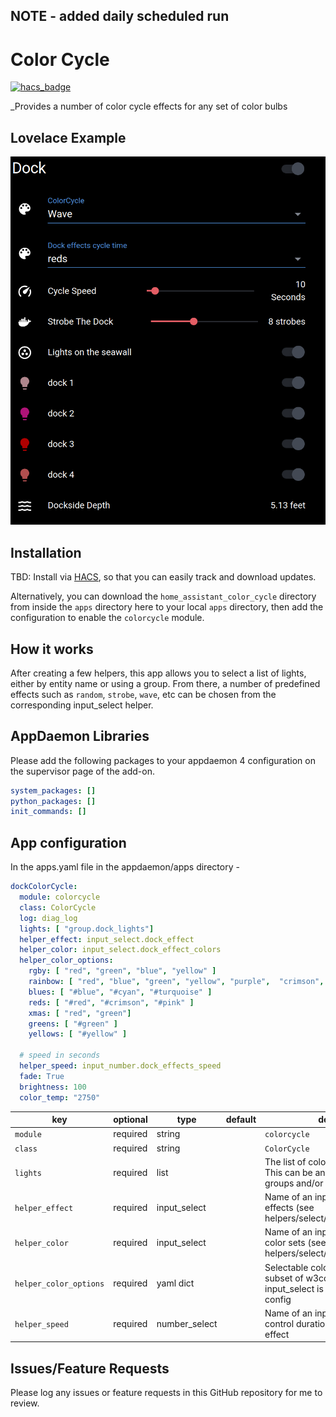 ## NOTE - added daily scheduled run

# Color Cycle
[![hacs_badge](https://img.shields.io/badge/HACS-Default-orange.svg?style=for-the-badge)](https://github.com/custom-components/hacs)

_Provides a number of color cycle effects for any set of color bulbs

## Lovelace Example

![Example of the entities in Lovelace](https://github.com/fcassirer/home_assistant_color_cycle/blob/master/colorcycle_entities.PNG)

## Installation

TBD: Install via [HACS](https://github.com/custom-components/hacs), so that you can easily track and download updates.

Alternatively, you can download the `home_assistant_color_cycle` directory from inside the `apps` directory here to your local `apps` directory, then add the configuration to enable the `colorcycle` module.

## How it works

After creating a few helpers, this app allows you to select a list of lights, either by entity name or using a group.  From there, a number of predefined effects such as `random`, `strobe`, `wave`, etc can be chosen from the corresponding input_select helper.




## AppDaemon Libraries

Please add the following packages to your appdaemon 4 configuration on the supervisor page of the add-on.

``` yaml
system_packages: []
python_packages: []
init_commands: []
```

## App configuration

In the apps.yaml file in the appdaemon/apps directory -

```yaml
dockColorCycle:
  module: colorcycle
  class: ColorCycle
  log: diag_log
  lights: [ "group.dock_lights"]
  helper_effect: input_select.dock_effect
  helper_color: input_select.dock_effect_colors
  helper_color_options:
    rgby: [ "red", "green", "blue", "yellow" ]
    rainbow: [ "red", "blue", "green", "yellow", "purple",  "crimson", "darkcyan", "orange"]
    blues: [ "#blue", "#cyan", "#turquoise" ]
    reds: [ "#red", "#crimson", "#pink" ]
    xmas: [ "red", "green"]
    greens: [ "#green" ]
    yellows: [ "#yellow" ]

  # speed in seconds
  helper_speed: input_number.dock_effects_speed
  fade: True
  brightness: 100
  color_temp: "2750"
```

key | optional | type | default | description
-- | -- | -- | -- | --
`module` | required | string | | `colorcycle`
`class` | required | string | | `ColorCycle`
`lights` | required | list | | The list of color capable light entities.  This can be any combination of groups and/or individual entities
`helper_effect` | required | input_select | | Name of an input select for selecting effects (see helpers/select/colorcycle_select.yaml
`helper_color` |  required | input_select | | Name of an input select for selecting color sets (see helpers/select/colorcycle_select.yaml
`helper_color_options` | required | yaml dict | | Selectable color combinations, subset of w3color table.  helper_color input_select is updated to match this config
`helper_speed` | required | number_select | | Name of an input_number helper to control duration in seconds for each effect

## Issues/Feature Requests

Please log any issues or feature requests in this GitHub repository for me to review.
